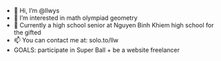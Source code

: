 - 👋 Hi, I’m @llwys
- 👀 I’m interested in math olympiad geometry
- 🌱 Currently a high school senior at Nguyen Binh Khiem high school for the gifted
- 📫 You can contact me at: solo.to/llw
- GOALS: participate in Super Ball + be a website freelancer

